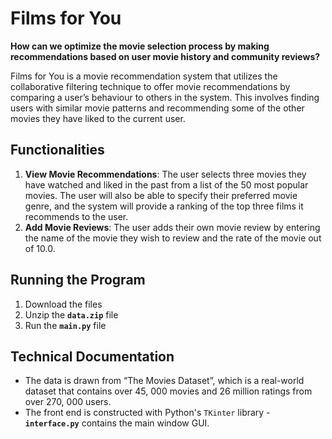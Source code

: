 # Films for You
**How can we optimize the movie selection process by making recommendations based on user movie history and community reviews?**

Films for You is a movie recommendation system that utilizes the collaborative filtering technique to offer movie recommendations by comparing a user’s behaviour to others in the system. This involves finding users with similar movie patterns and recommending some of the other movies they have liked to the current user.

## Functionalities 
1. **View Movie Recommendations**: The user selects three movies they have watched and liked in the past from a list of the 50 most popular movies. The  user will also be able to specify their preferred movie genre, and the system will provide a ranking of the top three films it recommends to the user.
2. **Add Movie Reviews**: The user adds their own movie review by entering the name of the movie they wish to review and the rate of the movie out of 10.0.

## Running the Program
1. Download the files
2. Unzip the **`data.zip`** file
3. Run the **`main.py`** file

## Technical Documentation
- The data is drawn from “The Movies Dataset”, which is a real-world dataset that contains over 45, 000 movies and 26 million ratings from over 270, 000 users. 
- The front end is constructed with Python's `TKinter` library - **`interface.py`** contains the main window GUI.
